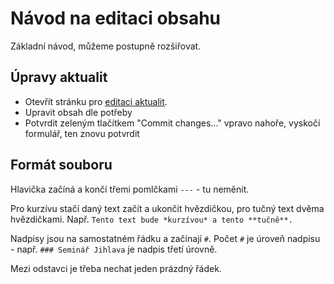 # Návod na editaci obsahu

Základní návod, můžeme postupně rozšiřovat.

## Úpravy aktualit

 - Otevřít stránku pro [editaci aktualit](https://github.com/valekjo/jaroslav-pavlicek.cz/edit/main/src/pages/aktuality.md).
 - Upravit obsah dle potřeby
 - Potvrdit zeleným tlačítkem "Commit changes..." vpravo nahoře, vyskočí formulář, ten znovu potvrdit


## Formát souboru

Hlavička začíná a končí třemi pomlčkami `---` - tu neměnit.

Pro kurzívu stačí daný text začít a ukončit hvězdičkou, pro tučný text dvěma hvězdičkami. Např. `Tento text bude *kurzívou* a tento **tučně**.`

Nadpisy jsou na samostatném řádku a začínají `#`. Počet `#` je úroveň nadpisu - např. `### Seminář Jihlava` je nadpis třetí úrovně.

Mezi odstavci je třeba nechat jeden prázdný řádek.

